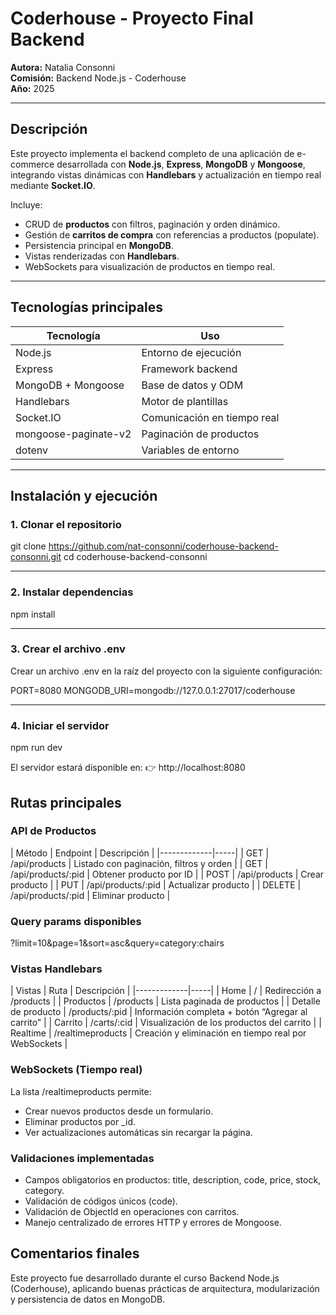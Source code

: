 # Coderhouse - Proyecto Final Backend

**Autora:** Natalia Consonni  
**Comisión:** Backend Node.js - Coderhouse  
**Año:** 2025  

---

## Descripción

Este proyecto implementa el backend completo de una aplicación de e-commerce desarrollada con **Node.js**, **Express**, **MongoDB** y **Mongoose**, integrando vistas dinámicas con **Handlebars** y actualización en tiempo real mediante **Socket.IO**.

Incluye:
- CRUD de **productos** con filtros, paginación y orden dinámico.
- Gestión de **carritos de compra** con referencias a productos (populate).
- Persistencia principal en **MongoDB**.
- Vistas renderizadas con **Handlebars**.
- WebSockets para visualización de productos en tiempo real.

---

## Tecnologías principales

| Tecnología | Uso |
|-------------|-----|
| Node.js | Entorno de ejecución |
| Express | Framework backend |
| MongoDB + Mongoose | Base de datos y ODM |
| Handlebars | Motor de plantillas |
| Socket.IO | Comunicación en tiempo real |
| mongoose-paginate-v2 | Paginación de productos |
| dotenv | Variables de entorno |

---

## Instalación y ejecución

### 1. Clonar el repositorio

git clone https://github.com/nat-consonni/coderhouse-backend-consonni.git
cd coderhouse-backend-consonni

---

### 2. Instalar dependencias
npm install

---

### 3. Crear el archivo .env
Crear un archivo .env en la raíz del proyecto con la siguiente configuración:

PORT=8080
MONGODB_URI=mongodb://127.0.0.1:27017/coderhouse

---

### 4. Iniciar el servidor

npm run dev

El servidor estará disponible en:
👉 http://localhost:8080


## Rutas principales

### API de Productos

| Método | Endpoint | Descripción |
|-------------|-----|
| GET | /api/products | Listado con paginación, filtros y orden |
| GET | /api/products/:pid | Obtener producto por ID |
| POST | /api/products | Crear producto |
| PUT | /api/products/:pid | Actualizar producto |
| DELETE | /api/products/:pid | Eliminar producto |

### Query params disponibles
?limit=10&page=1&sort=asc&query=category:chairs

### Vistas Handlebars

| Vistas | Ruta | Descripción |
|-------------|-----|
| Home | / | Redirección a /products |
| Productos | /products | Lista paginada de productos |
| Detalle de producto | /products/:pid | Información completa + botón “Agregar al carrito” |
| Carrito | /carts/:cid | Visualización de los productos del carrito |
| Realtime | /realtimeproducts | Creación y eliminación en tiempo real por WebSockets |

### WebSockets (Tiempo real)
La lista /realtimeproducts permite:
- Crear nuevos productos desde un formulario.
- Eliminar productos por _id.
- Ver actualizaciones automáticas sin recargar la página.

### Validaciones implementadas
- Campos obligatorios en productos: title, description, code, price, stock, category.
- Validación de códigos únicos (code).
- Validación de ObjectId en operaciones con carritos.
- Manejo centralizado de errores HTTP y errores de Mongoose.

## Comentarios finales
Este proyecto fue desarrollado durante el curso Backend Node.js (Coderhouse), aplicando buenas prácticas de arquitectura, modularización y persistencia de datos en MongoDB.